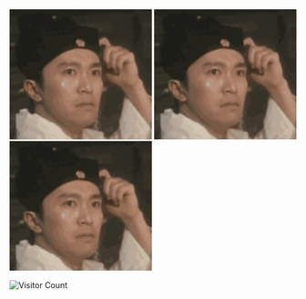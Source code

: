 <div>
  <a href="" target="_blank"><img src="https://github.com/Haif-07/Haif-07/blob/main/zxc1.gif" width="250" height="auto" /></a>
  <a href="" target="_blank"><img src="https://github.com/Haif-07/Haif-07/blob/main/zxc1.gif" width="250" height="auto" /></a>
  <a href="" target="_blank"><img src="https://github.com/Haif-07/Haif-07/blob/main/zxc1.gif" width="250" height="auto" /></a>
</div>

![Visitor Count](https://profile-counter.glitch.me/{Haif-07}/count.svg)

